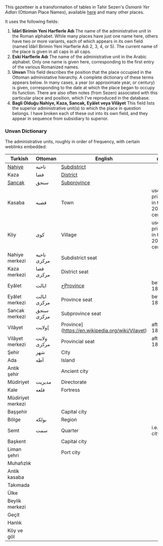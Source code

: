 This gazetteer is a transformation of tables in Tahir Sezen's *Osmanlı Yer Adları* (Ottoman Place Names), available [here](http://www.os-ar.com/osmanli_yer_isimleri.pdf) and many other places.

It uses the following fields:

1. **İdârî Birimin Yeni Harflerle Adı** The name of the administrative unit in the Roman alphabet. While many places have just one name here, others have two or more variants, each of which appears in its own field (named İdârî Birimin Yeni Harflerle Adı 2, 3, 4, or 5). The current name of the place is given in all caps in all caps.
2. **Eski Harflerle Adı** The name of the administrative unit in the Arabic alphabet. Only one name is given here, corresponding to the first entry of the various Romanized names.
3. **Unvan** This field describes the position that the place occupied in the Ottoman administative hierarchy. A complete dictionary of these terms appears below. In many cases, a year (or approximate year, or century) is given, corresponding to the date at which the place began to occupy its function. There are also often notes (from Sezen) associated with this particular place and position, which I've reproduced in the database.
4. **Bagli Olduğu Nahiye, Kaza, Sancak, Eyâlet veya Vilâyet** This field lists the superior administrative unit(s) to which the place in question belongs. I have broken each of these out into its own field, and they appear in sequence from subsidiary to superior.

### Unvan Dictionary
The administrative units, roughly in order of frequency, with certain weblinks embedded:

Turkish|Ottoman|English|notes
---|---|---|---
[Nahiye](https://tr.wikipedia.org/wiki/Bucak_%28idari_birim%29)|ناحيه|[Subdistrict](https://en.wikipedia.org/wiki/Nahiye_%28Ottoman%29)|
Kaza|قضا|[District](https://en.wikipedia.org/wiki/Kaza)|
[Sancak](https://tr.wikipedia.org/wiki/Sancak_%28y%C3%B6netim_b%C3%B6l%C3%BCm%C3%BC%29)|سنجق|[Subprovince](https://en.wikipedia.org/wiki/Sanjak)|
Kasaba|قصبه|Town|used principally in the 20th century
Köy|كوى|Village|used principally in the 20th century
Nahiye merkezi|ناحيه مركزى|Subdistrict seat|
Kaza merkezi|قضا مركزى|District seat|
Eyâlet|ايالت|ج[Province](https://en.wikipedia.org/wiki/Eyalet)|before 1867
Eyâlet merkezi|ايالت مركزى|Province seat|before 1867
Sancak merkezi|سنجق مركزى|Subprovince seat|
Vilâyet|ولايت[|Province](https://en.wikipedia.org/wiki/Vilayet)|after 1867
Vilâyet merkezi|ولايت مركزى|Provincial seat|after 1867
Şehir|شهر|City|
Ada|آطه|Island|
Antik şehir||Ancient city|
Müdiriyet|مديريت|Directorate|
Kale|قلعه|Fortress|
Müdiriyet merkezi|||
Başşehir||Capital city|
Bölge|بولكه|Region|
Semt|سمت|Quarter|i.e. of a city
Başkent||Capital city
Liman şehri||Port city|
Muhafızlık|||
Antik kasaba|||
Takımada|||
Ülke|||
Beylik merkezi|||
Geçit|||
Hanlık|||
Köy ve göl|||
